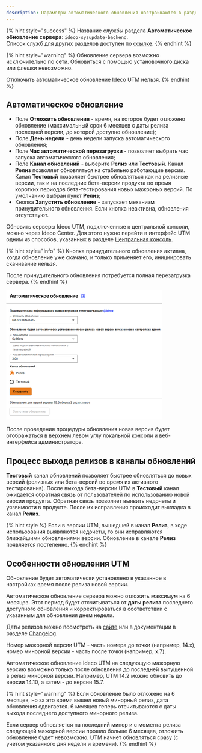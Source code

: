```yaml
---
description: Параметры автоматического обновления настраиваются в разделе Управление сервером -> Автоматическое обновление.
---
```


{% hint style="success" %}
Название службы раздела **Автоматическое обновление сервера**: `ideco-sysupdate-backend`. \
Список служб для других разделов доступен по [ссылке](terminal.md).
{% endhint %}

{% hint style="warning" %}
Обновление сервера возможно исключительно по сети. Обновиться с помощью установочного диска или флешки невозможно.

Отключить автоматическое обновление Ideco UTM нельзя.
{% endhint %}

## Автоматическое обновление

* Поле **Отложить обновления** - время, на которое будет отложено обновление (максимальный срок 6 месяцев с даты релиза последней версии, до которой доступно обновление);
* Поле **День недели** - день недели запуска автоматического обновления;
* Поле **Час автоматической перезагрузки** - позволяет выбрать час запуска автоматического обновления;
* Поле **Канал обновлений** - выберите **Релиз** или **Тестовый**. Канал **Релиз** позволяет обновляться на стабильно работающие версии. Канал **Тестовый** позволяет быстрее обновляться как на релизные версии, так и на последние бета-версии продукта во время коротких периодов бета-тестирования новых мажорных версий. По умолчанию выбран пункт **Релиз**;
* Кнопка **Запустить обновление** - запускает механизм принудительного обновления. Если кнопка неактивна, обновления отсутствуют.

Обновить серверы Ideco UTM, подключенные к центральной консоли, можно через Ideco Center. Для этого нужно перейти в интерфейс UTM одним из способов, указанных в разделе [Центральная консоль](central-console/README.md). 

{% hint style="info" %}
Кнопка принудительного обновления активна, когда обновление уже скачано, и только применяет его, инициировать скачивание нельзя. 

После принудительного обновления потребуется полная перезагрузка сервера. 
{% endhint %}

![](../../.gitbook/assets/auto-update-server.png)

После проведения процедуры обновления новая версия будет отображаться в верхнем левом углу локальной консоли и веб-интерфейса администратора.

## Процесс выхода релизов в каналы обновлений

**Teстовый** канал обновлений позволяет быстрее обновляться до новых версий (релизных или бета-версий во время их активного тестирования). После выхода бета-версии UTM в **Teстовый** канал ожидается обратная связь от пользователей по использованию новой версии продукта. Обратная связь позволяет выявить недочеты и уязвимости в продукте. После их исправления происходит выкладка в канал **Релиз**.

{% hint style %}
Если в версии UTM, вышедшей в канал **Релиз**, в ходе использования выявляются недочеты, то они исправляются ближайшими обновлениями версии. Обновление в канале **Релиз** появляется постепенно.
{% endhint %}

## Особенности обновления UTM

Обновление будет автоматически установлено в указанное в настройках время после релиза новой версии.

Автоматическое обновление сервера можно отложить максимум на 6 месяцев. Этот период будет отсчитываться от **даты релиза** последнего доступного обновления и корректироваться в соответствии с указанным для обновления днем недели. 

Даты релизов можно посмотреть на [сайте](https://ideco.ru/changelog) или в документации в разделе [Changelog](/changelog/ideco-utm/README.md).

Номер мажорной версии UTM - часть номера до точки (например, 14.x), номер минорной версии - часть после точки (например, x.7).

Автоматическое обновление Ideco UTM на следующую мажорную версию возможно только после обновления до последней выпущенной в релиз минорной версии. Например, UTM 14.2 можно обновить до версии 14.10, а затем - до версии 15.7. 

{% hint style="warning" %}
Если обновление было отложено на 6 месяцев, но за это время вышел новый минорный релиз, дата обновления сдвигается. 6 месяцев теперь отсчитываются с даты выхода последнего доступного минорного релиза.

Если сервер обновляется на последний минор и с момента релиза следующей мажорной версии прошло больше 6 месяцев, отложить обновление будет невозможно. UTM начнет обновляться сразу (с учетом указанного дня недели и времени).
{% endhint %}
